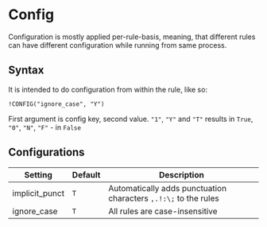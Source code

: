 # Config

Configuration is mostly applied per-rule-basis, meaning, that different rules can have different configuration while running from same process.

## Syntax

It is intended to do configuration from within the rule, like so:

```
!CONFIG("ignore_case", "Y")
```

First argument is config key, second value. `"1"`, `"Y"` and `"T"` results in `True`, `"0"`, `"N"`, `"F"` - in `False`

## Configurations

| Setting            | Default              | Description                                                                |
|--------------------|----------------------|----------------------------------------------------------------------------|
| implicit_punct     |`T`                   |Automatically adds punctuation characters `,.!:\;` to the rules             |
| ignore_case        |`T`                   |All rules are case-insensitive                                              |